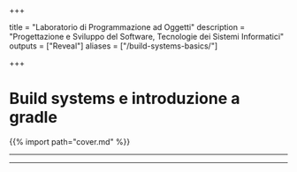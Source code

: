 
+++

title = "Laboratorio di Programmazione ad Oggetti"
description = "Progettazione e Sviluppo del Software, Tecnologie dei Sistemi Informatici"
outputs = ["Reveal"]
aliases = ["/build-systems-basics/"]

+++

# Build systems e introduzione a gradle

{{% import path="cover.md" %}}

---

<!-- write-here "shared-slides/build-systems/it-gradle-basics.md" -->

<!-- end-write -->

---

<!-- write-here "shared-slides/build-systems/it-gradle-wrapper.md" -->

<!-- end-write -->
